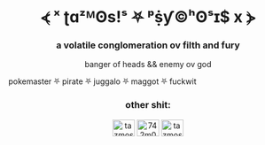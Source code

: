 <h1 align="center">⦓ ˣ ʈɑᶻᴹʘs!ˢ ⛧ ᵖṩƴ©ʰʘˢɪ$ x ⦔</h1>
<h3 align="center">a volatile conglomeration ov filth and fury</h3>
<p align="center">banger of heads && enemy ov god</p>
pokemaster ⛧ pirate ⛧ juggalo ⛧ maggot ⛧ fuckwit


<h3 align="center">other shit:</h3>
<p align="center">
<a href="https://dev.to/tazmosis" target="blank"><img align="center" src="https://raw.githubusercontent.com/rahuldkjain/github-profile-readme-generator/master/src/images/icons/Social/devto.svg" alt="tazmosis" height="30" width="40" /></a>
<a href="https://twitter.com/742m0515" target="blank"><img align="center" src="https://raw.githubusercontent.com/rahuldkjain/github-profile-readme-generator/master/src/images/icons/Social/twitter.svg" alt="742m0515" height="30" width="40" /></a>
<a href="https://instagram.com/tazmosis" target="blank"><img align="center" src="https://raw.githubusercontent.com/rahuldkjain/github-profile-readme-generator/master/src/images/icons/Social/instagram.svg" alt="tazmosis" height="30" width="40" /></a>
</p>
